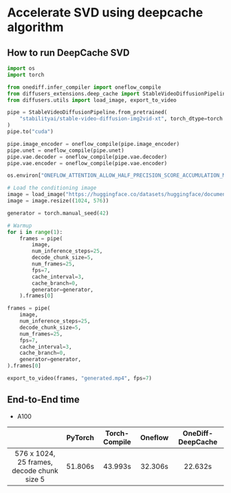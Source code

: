 # Accelerate SVD using deepcache algorithm

## How to run DeepCache SVD

```python
import os
import torch

from onediff.infer_compiler import oneflow_compile
from diffusers_extensions.deep_cache import StableVideoDiffusionPipeline
from diffusers.utils import load_image, export_to_video

pipe = StableVideoDiffusionPipeline.from_pretrained(
    "stabilityai/stable-video-diffusion-img2vid-xt", torch_dtype=torch.float16, variant="fp16"
)
pipe.to("cuda")

pipe.image_encoder = oneflow_compile(pipe.image_encoder)
pipe.unet = oneflow_compile(pipe.unet)
pipe.vae.decoder = oneflow_compile(pipe.vae.decoder)
pipe.vae.encoder = oneflow_compile(pipe.vae.encoder)

os.environ["ONEFLOW_ATTENTION_ALLOW_HALF_PRECISION_SCORE_ACCUMULATION_MAX_M"] = '0'

# Load the conditioning image
image = load_image("https://huggingface.co/datasets/huggingface/documentation-images/resolve/main/diffusers/svd/rocket.png?download=true")
image = image.resize((1024, 576))

generator = torch.manual_seed(42)

# Warmup
for i in range(1):
    frames = pipe(
        image,
        num_inference_steps=25,
        decode_chunk_size=5,
        num_frames=25,
        fps=7,
        cache_interval=3,
        cache_branch=0,
        generator=generator,
    ).frames[0]

frames = pipe(
    image,
    num_inference_steps=25,
    decode_chunk_size=5,
    num_frames=25,
    fps=7,
    cache_interval=3,
    cache_branch=0,
    generator=generator,
).frames[0]

export_to_video(frames, "generated.mp4", fps=7)
```


## End-to-End time

- A100

||PyTorch|Torch-Compile|Oneflow|OneDiff-DeepCache|
|:-:|:-:|:-:|:-:|:-:|
|576 x 1024, 25 frames, decode chunk size 5| 51.806s | 43.993s| 32.306s |22.632s|
